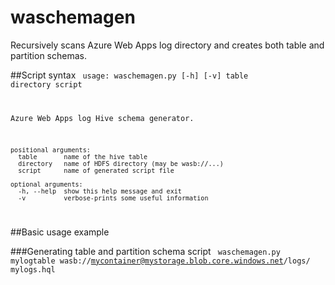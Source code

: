# waschemagen
Recursively scans Azure Web Apps log directory and creates both table and partition schemas.

##Script syntax
<code>
usage: waschemagen.py [-h] [-v] table directory script 
                                                           
Azure Web Apps log Hive schema generator.                
                                                           
    positional arguments:                                      
      table       name of the hive table                       
      directory   name of HDFS directory (may be wasb://...)   
      script      name of generated script file                
                                                           
    optional arguments:                                        
      -h, --help  show this help message and exit              
      -v          verbose-prints some useful information       
</code>

##Basic usage example

###Generating table and partition schema script
<code>
waschemagen.py mylogtable wasb://mycontainer@mystorage.blob.core.windows.net/logs/ mylogs.hql
</code>
